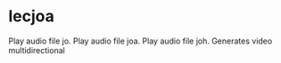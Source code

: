# lecjoa
Play audio file jo. Play audio file joa. Play audio file joh. Generates video multidirectional
